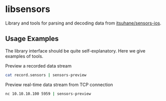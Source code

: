 # libsensors

Library and tools for parsing and decoding data from [itsuhane/sensors-ios](//github.com/itsuhane/sensors-ios).

## Usage Examples

The library interface should be quite self-explanatory. Here we give examples of tools.

Preview a recorded data stream

```bash
cat record.sensors | sensors-preview
```

Preview real-time data stream from TCP connection

```bash
nc 10.10.10.100 5959 | sensors-preview
```
